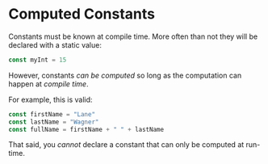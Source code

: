 # Computed Constants

Constants must be known at compile time. More often than not they will be declared with a static value:

```go
const myInt = 15
```

However, constants *can be computed* so long as the computation can happen at *compile time*.

For example, this is valid:

```go
const firstName = "Lane"
const lastName = "Wagner"
const fullName = firstName + " " + lastName
```

That said, you *cannot* declare a constant that can only be computed at run-time.


